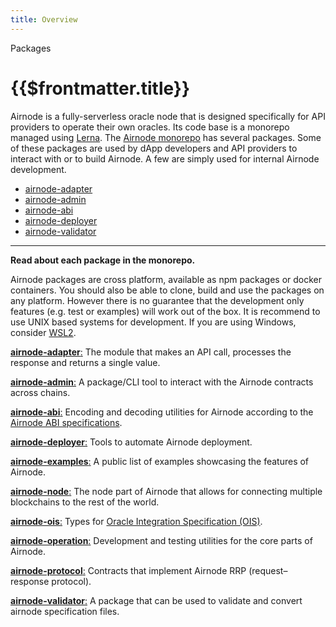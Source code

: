 ```yaml
---
title: Overview
---
```


<TitleSpan>Packages</TitleSpan>

# {{$frontmatter.title}}

<VersionWarning/>

Airnode is a fully-serverless oracle node that is designed specifically for API providers to operate their own oracles. Its code base is a monorepo managed using [Lerna](https://github.com/lerna/lerna). The [Airnode monorepo](https://github.com/api3dao/airnode/tree/v0.4/packages) has several packages. Some of these packages are used by dApp developers and API providers to interact with or to build Airnode. A few are simply used for internal Airnode development.

- [airnode-adapter](./adapter.md)
- [airnode-admin](./admin-cli.md)
- [airnode-abi](./airnode-abi.md)
- [airnode-deployer](./deployer.md)
- [airnode-validator](./validator.md)

---

**Read about each package in the monorepo.**

Airnode packages are cross platform, available as npm packages or docker containers. You should also be able to clone, build and use the packages on any platform. However there is no guarantee that the development only features (e.g. test or examples) will work out of the box. It is recommend to use UNIX based systems for development. If you are using Windows, consider [WSL2](https://docs.microsoft.com/en-us/windows/wsl/install).

[**airnode-adapter**:](https://github.com/api3dao/airnode/tree/v0.4/packages/airnode-adapter) The module that makes an API call, processes the response and returns a single value.

[**airnode-admin**:](https://github.com/api3dao/airnode/tree/v0.4/packages/airnode-admin) A package/CLI tool to interact with the Airnode contracts across chains.

[**airnode-abi**:](https://github.com/api3dao/airnode/tree/v0.4/packages/airnode-abi) Encoding and decoding utilities for Airnode according to the [Airnode ABI specifications](../specifications/airnode-abi-specifications.md).

[**airnode-deployer**:](https://github.com/api3dao/airnode/tree/v0.4/packages/airnode-deployer) Tools to automate Airnode deployment.

[**airnode-examples**:](https://github.com/api3dao/airnode/tree/v0.4/packages/airnode-examples) A public list of examples showcasing the features of Airnode.

[**airnode-node**:](https://github.com/api3dao/airnode/tree/v0.4/packages/airnode-node) The node part of Airnode that allows for connecting multiple blockchains to the rest of the world.

[**airnode-ois**:](https://github.com/api3dao/airnode/tree/v0.4/packages/airnode-ois) Types for [Oracle Integration Specification (OIS)](/ois/v1.0.0/ois.md).

[**airnode-operation**:](https://github.com/api3dao/airnode/tree/v0.4/packages/airnode-operation) Development and testing utilities for the core parts of Airnode.

[**airnode-protocol**:](https://github.com/api3dao/airnode/tree/v0.4/packages/airnode-protocol) Contracts that implement Airnode RRP (request–response protocol).

[**airnode-validator**:](https://github.com/api3dao/airnode/tree/v0.4/packages/airnode-validator) A package that can be used to validate and convert airnode specification files.
